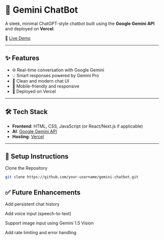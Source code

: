 # 🤖 Gemini ChatBot

A sleek, minimal ChatGPT-style chatbot built using the **Google Gemini API** and deployed on **Vercel**.

🔗 [Live Demo](https://chat-gpt-two-nu-90.vercel.app/)

---

## ✨ Features

- 🌐 Real-time conversation with Google Gemini
- 💡 Smart responses powered by Gemini Pro
- 🧼 Clean and modern chat UI
- 📱 Mobile-friendly and responsive
- 🚀 Deployed on Vercel

---

## 🛠️ Tech Stack

- **Frontend**: HTML, CSS, JavaScript (or React/Next.js if applicable)
- **AI**: [Google Gemini API](https://makersuite.google.com/app)
- **Hosting**: [Vercel](https://vercel.com/)

---

## 🔧 Setup Instructions

 Clone the Repository

```bash
git clone https://github.com/your-username/gemini-chatbot.git

```

## ✅ Future Enhancements
 Add persistent chat history

 Add voice input (speech-to-text)

 Support image input using Gemini 1.5 Vision

 Add rate limiting and error handling



